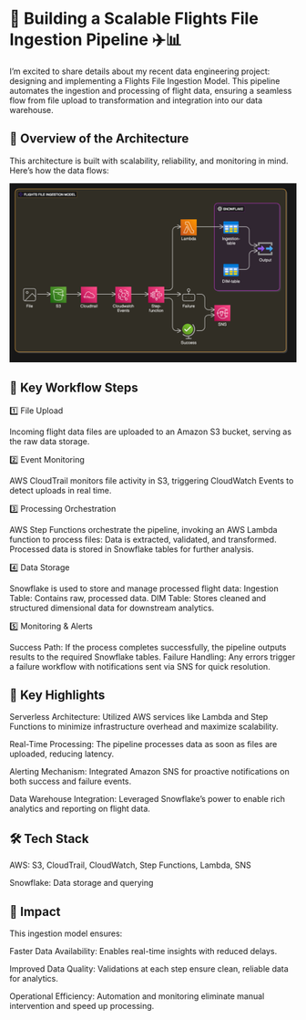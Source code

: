 # 🌟 Building a Scalable Flights File Ingestion Pipeline ✈️📊

I’m excited to share details about my recent data engineering project: designing and implementing a Flights File Ingestion Model. This pipeline automates the ingestion and processing of flight data, ensuring a seamless flow from file upload to transformation and integration into our data warehouse.

## 🚀 Overview of the Architecture
This architecture is built with scalability, reliability, and monitoring in mind. Here’s how the data flows:

![pipeline](https://github.com/dibnyk/project/blob/main/Airline%20data%20ingestion/flights_architecture.png)

## 🔗 Key Workflow Steps

1️⃣ File Upload

Incoming flight data files are uploaded to an Amazon S3 bucket, serving as the raw data storage.


2️⃣ Event Monitoring

AWS CloudTrail monitors file activity in S3, triggering CloudWatch Events to detect uploads in real time.


3️⃣ Processing Orchestration

AWS Step Functions orchestrate the pipeline, invoking an AWS Lambda function to process files:
Data is extracted, validated, and transformed.
Processed data is stored in Snowflake tables for further analysis.


4️⃣ Data Storage

Snowflake is used to store and manage processed flight data:
Ingestion Table: Contains raw, processed data.
DIM Table: Stores cleaned and structured dimensional data for downstream analytics.


5️⃣ Monitoring & Alerts

Success Path: If the process completes successfully, the pipeline outputs results to the required Snowflake tables.
Failure Handling: Any errors trigger a failure workflow with notifications sent via SNS for quick resolution.


## 🌟 Key Highlights

Serverless Architecture: Utilized AWS services like Lambda and Step Functions to minimize infrastructure overhead and maximize scalability.

Real-Time Processing: The pipeline processes data as soon as files are uploaded, reducing latency.

Alerting Mechanism: Integrated Amazon SNS for proactive notifications on both success and failure events.

Data Warehouse Integration: Leveraged Snowflake’s power to enable rich analytics and reporting on flight data.


## 🛠️ Tech Stack

AWS: S3, CloudTrail, CloudWatch, Step Functions, Lambda, SNS

Snowflake: Data storage and querying


## 🎯 Impact

This ingestion model ensures:

Faster Data Availability: Enables real-time insights with reduced delays.

Improved Data Quality: Validations at each step ensure clean, reliable data for analytics.

Operational Efficiency: Automation and monitoring eliminate manual intervention and speed up processing.